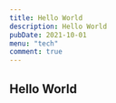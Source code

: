 ```yaml
---
title: Hello World
description: Hello World
pubDate: 2021-10-01
menu: "tech"
comment: true
---
```


## Hello World
